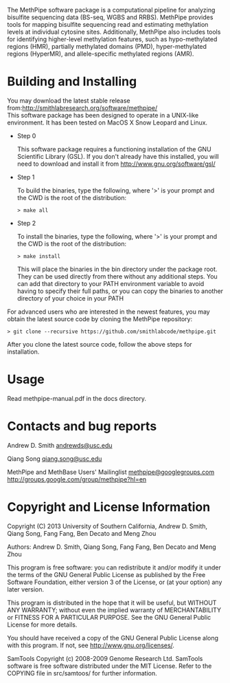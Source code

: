 The MethPipe software package is a computational pipeline for
analyzing bisulfite sequencing data (BS-seq, WGBS and RRBS). MethPipe
provides tools for mapping bisulfite sequencing read and estimating
methylation levels at individual cytosine sites. Additionally,
MethPipe also includes tools for identifying higher-level methylation
features, such as hypo-methylated regions (HMR), partially methylated
domains (PMD), hyper-methylated regions (HyperMR), and allele-specific
methylated regions (AMR).

Building and Installing 
=======================

You may download the latest stable release from:http://smithlabresearch.org/software/methpipe/  
This software package has been designed to operate in a UNIX-like environment.
It has been tested on MacOS X Snow Leopard and Linux. 

* Step 0
  
  This software package requires a functioning installation of the GNU 
  Scientific Library (GSL). If you don't already have this installed, you 
  will need to download and install it from http://www.gnu.org/software/gsl/

* Step 1
  
  To build the binaries, type the following, where '>' is your prompt and the
  CWD is the root of the distribution:
  
      > make all

* Step 2
  
  To install the binaries, type the following, where '>' is your prompt and the
  CWD is the root of the distribution:
  
      > make install
  
  This will place the binaries in the bin directory under the package root.
  They can be used directly from there without any additional steps. You can
  add that directory to your PATH environment variable to avoid having to 
  specify their full paths, or you can copy the binaries to another directory
  of your choice in your PATH 

For advanced users who are interested in the newest features, you may obtain the 
latest source code by cloning the MethPipe repository:

    > git clone --recursive https://github.com/smithlabcode/methpipe.git

After you clone the latest source code, follow the above steps for installation.

Usage
=====

Read methpipe-manual.pdf in the docs directory.

Contacts and bug reports
========================

Andrew D. Smith
andrewds@usc.edu

Qiang Song
qiang.song@usc.edu

MethPipe and MethBase Users' Mailinglist
methpipe@googlegroups.com
http://groups.google.com/group/methpipe?hl=en

Copyright and License Information
=================================

Copyright (C) 2013
University of Southern California,
Andrew D. Smith, Qiang Song, Fang Fang, Ben Decato and Meng Zhou
  
Authors:  Andrew D. Smith, Qiang Song, Fang Fang, Ben Decato and Meng Zhou
  
This program is free software: you can redistribute it and/or modify
it under the terms of the GNU General Public License as published by
the Free Software Foundation, either version 3 of the License, or
(at your option) any later version.
  
This program is distributed in the hope that it will be useful,
but WITHOUT ANY WARRANTY; without even the implied warranty of
MERCHANTABILITY or FITNESS FOR A PARTICULAR PURPOSE.  See the
GNU General Public License for more details.
  
You should have received a copy of the GNU General Public License
along with this program.  If not, see <http://www.gnu.org/licenses/>.

SamTools
Copyright (c) 2008-2009 Genome Research Ltd.
SamTools software is free software distributed under the MIT License.
Refer to the COPYING file in src/samtoos/ for further information.
